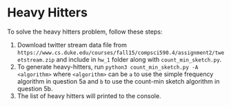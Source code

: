 # Heavy Hitters

To solve the heavy hitters problem, follow these steps:

1. Download twitter stream data file from `https://www.cs.duke.edu/courses/fall15/compsci590.4/assignment2/tweetstream.zip`
and include in `hw_1` folder along with `count_min_sketch.py`.
2. To generate heavy-hitters, run `python3 count_min_sketch.py -A <algorithm>` where `<algorithm>` can be `a` to use the
simple frequency algorithm in question 5a and `b` to use the count-min sketch algorithm in question 5b.
3. The list of heavy hitters will printed to the console.

